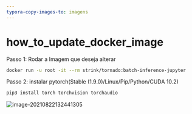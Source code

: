 ```yaml
---
typora-copy-images-to: imagens
---
```


# how_to_update_docker_image



Passo 1: Rodar a Imagem que deseja alterar

```bash
docker run -u root -it --rm strink/tornado:batch-inference-jupyter
```

Passo 2: instalar pytorch(Stable (1.9.0)/Linux/Pip/Python/CUDA 10.2)

```bash
pip3 install torch torchvision torchaudio
```

![image-20210822132441305](C:\Users\alves\Documents\GitHub\how_to_update_docker_image\imagens\image-20210822132441305.png)